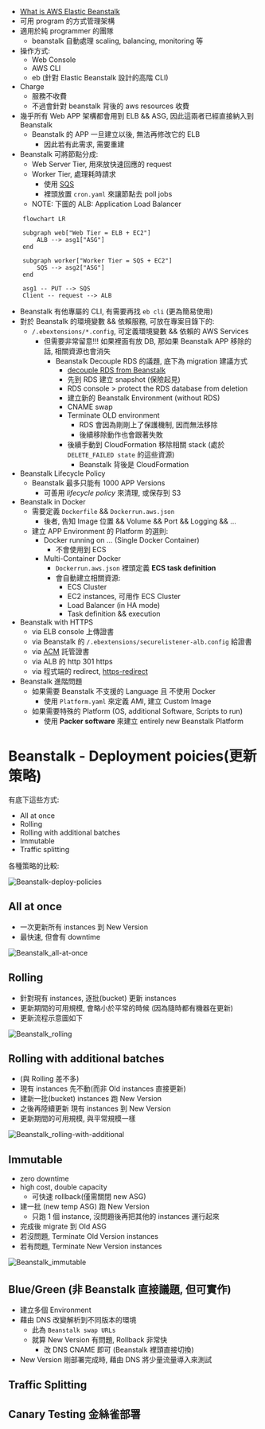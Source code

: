 * [What is AWS Elastic Beanstalk](https://docs.aws.amazon.com/elasticbeanstalk/latest/dg/Welcome.html)
* 可用 program 的方式管理架構
* 適用於純 programmer 的團隊
    - beanstalk 自動處理 scaling, balancing, monitoring 等
* 操作方式:
    - Web Console
    - AWS CLI
    - eb (針對 Elastic Beanstalk 設計的高階 CLI)
* Charge
    - 服務不收費
    - 不過會針對 beanstalk 背後的 aws resources 收費
* 幾乎所有 Web APP 架構都會用到 ELB && ASG, 因此這兩者已經直接納入到 Beanstalk
    - Beanstalk 的 APP 一旦建立以後, 無法再修改它的 ELB
        - 因此若有此需求, 需要重建
* Beanstalk 可將節點分成:
    - Web Server Tier, 用來放快速回應的 request
    - Worker Tier, 處理耗時請求
        - 使用 [SQS](./cert-SAA_C02.md#sqs-sns-kinesis-activemq)
        - 裡頭放置 `cron.yaml` 來讓節點去 poll jobs
    - NOTE: 下圖的 ALB: Application Load Balancer
    

```mermaid
    flowchart LR

    subgraph web["Web Tier = ELB + EC2"]
        ALB --> asg1["ASG"]
    end

    subgraph worker["Worker Tier = SQS + EC2"]
        SQS --> asg2["ASG"]
    end

    asg1 -- PUT --> SQS
    Client -- request --> ALB
```

* Beanstalk 有他專屬的 CLI, 有需要再找 `eb cli` (更為簡易使用)
* 對於 Beanstalk 的環境變數 && 依賴服務, 可放在專案目錄下的:
    - `/.ebextensions/*.config`, 可定義環境變數 && 依賴的 AWS Services
        - 但需要非常留意!!! 如果裡面有放 DB, 那如果 Beanstalk APP 移除的話, 相關資源也會消失
            - Beanstalk Decouple RDS 的議題, 底下為 migration 建議方式
                - [decouple RDS from Beanstalk](https://aws.amazon.com/premiumsupport/knowledge-center/decouple-rds-from-beanstalk/)
                - 先到 RDS 建立 snapshot (保險起見)
                - RDS console > protect the RDS database from deletion
                - 建立新的 Beanstalk Environment (without RDS)
                - CNAME swap
                - Terminate OLD environment
                    - RDS 會因為剛剛上了保護機制, 因而無法移除
                    - 後續移除動作也會跟著失敗
                - 後續手動到 CloudFormation 移除相關 stack (處於 `DELETE_FAILED state` 的這些資源)
                    - Beanstalk 背後是 CloudFormation
* Beanstalk Lifecycle Policy
    - Beanstalk 最多只能有 1000 APP Versions
        - 可善用 *lifecycle policy* 來清理, 或保存到 S3
* Beanstalk in Docker
    - 需要定義 `Dockerfile` && `Dockerrun.aws.json`
        - 後者, 告知 Image 位置 && Volume && Port && Logging && ...
    - 建立 APP Environment 的 Platform 的選則:
        - Docker running on ... (Single Docker Container)
            - 不會使用到 ECS
        - Multi-Container Docker
            - `Dockerrun.aws.json` 裡頭定義 **ECS task definition**
            - 會自動建立相關資源:
                - ECS Cluster
                - EC2 instances, 可用作 ECS Cluster
                - Load Balancer (in HA mode)
                - Task definition && execution
* Beanstalk with HTTPS
    - via ELB console 上傳證書
    - via Beanstalk 的 `/.ebextensions/securelistener-alb.config` 給證書
    - via [ACM](https://aws.amazon.com/certificate-manager/?nc1=h_ls) 託管證書
    - via ALB 的 http 301 https
    - via 程式端的 redirect, [https-redirect](https://github.com/awsdocs/elastic-beanstalk-samples/tree/main/configuration-files/aws-provided/security-configuration/https-redirect)
* Beanstalk 進階問題
    - 如果需要 Beanstalk 不支援的 Language 且 不使用 Docker
        - 使用 `Platform.yaml` 來定義 AMI, 建立 Custom Image
    - 如果需要特殊的 Platform (OS, additional Software, Scripts to run)
        - 使用 **Packer software** 來建立 entirely new Beanstalk Platform


# Beanstalk - Deployment poicies(更新策略)

有底下這些方式:

- All at once
- Rolling
- Rolling with additional batches
- Immutable
- Traffic splitting

各種策略的比較:

![Beanstalk-deploy-policies](./img/Beanstalk-deploy-policies.png)


## All at once

* 一次更新所有 instances 到 New Version
* 最快速, 但會有 downtime

![Beanstalk_all-at-once](./img/beanstalk_all-at-once.png)


## Rolling

* 針對現有 instances, 逐批(bucket) 更新 instances
* 更新期間的可用規模, 會略小於平常的時候 (因為隨時都有機器在更新)
* 更新流程示意圖如下

![Beanstalk_rolling](./img/beanstalk_rolling.png)


## Rolling with additional batches

* (與 Rolling 差不多)
* 現有 instances 先不動(而非 Old instances 直接更新)
* 建新一批(bucket) instances 跑 New Version
* 之後再陸續更新 現有 instances 到 New Version
* 更新期間的可用規模, 與平常規模一樣

![Beanstalk_rolling-with-additional](./img/beanstalk_rolling-with-additional-batches.png)


## Immutable

* zero downtime
* high cost, double capacity
    - 可快速 rollback(僅需關閉 new ASG)
* 建一批 (new temp ASG) 跑 New Version
    - 只跑 1 個 instance, 沒問題後再把其他的 instances 運行起來
* 完成後 migrate 到 Old ASG
* 若沒問題, Terminate Old Version instances
* 若有問題, Terminate New Version instances

![Beanstalk_immutable](./img/beanstallk_immutable.png)


## Blue/Green (非 Beanstalk 直接議題, 但可實作)

* 建立多個 Environment
* 藉由 DNS 改變解析到不同版本的環境
    - 此為 `Beanstalk swap URLs`
    - 就算 New Version 有問題, Rollback 非常快
        - 改 DNS CNAME 即可 (Beanstalk 裡頭直接切換)
* New Version 剛部署完成時, 藉由 DNS 將少量流量導入來測試


## Traffic Splitting

## Canary Testing 金絲雀部署
